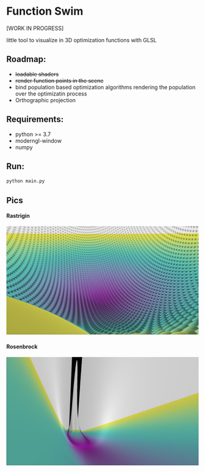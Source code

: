 # Function Swim

[WORK IN PROGRESS]

little tool to visualize in 3D optimization functions with GLSL 

## Roadmap:
- <s>loadable shaders</s>
- <s>render function points in the scene</s>
- bind population based optimization algorithms rendering the population over the optimizatin process
- Orthographic projection

## Requirements:
- python >= 3.7
- moderngl-window
- numpy

## Run:
```bash
python main.py
```

## Pics

#### Rastrigin

![rastrigin](./imgs/rastrigin.jpg)

#### Rosenbrock

![rosenbrock](./imgs/rosenbrock.jpg)

